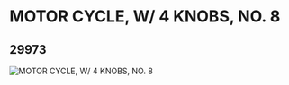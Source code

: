 # MOTOR CYCLE, W/ 4 KNOBS, NO. 8
## 29973
![MOTOR CYCLE, W/ 4 KNOBS, NO. 8](https://lc-www-live-s.legocdn.com/media/bricks/5/2/6176664.jpg)
